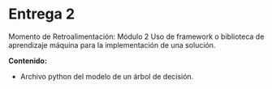 # Entrega 2
Momento de Retroalimentación: Módulo 2 Uso de framework o biblioteca de aprendizaje máquina para la implementación de una solución.

**Contenido:**
- Archivo python del modelo de un árbol de decisión.

